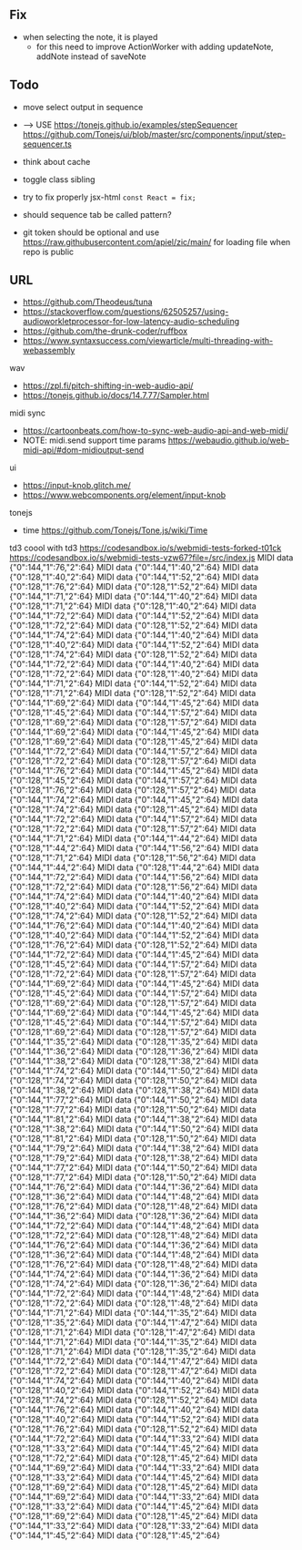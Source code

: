 ## Fix

- when selecting the note, it is played
    - for this need to improve ActionWorker with adding updateNote, addNote instead of saveNote

## Todo

- move select output in sequence

- --> USE https://tonejs.github.io/examples/stepSequencer
      https://github.com/Tonejs/ui/blob/master/src/components/input/step-sequencer.ts

- think about cache
- toggle class sibling
- try to fix properly jsx-html `const React = fix;`
- should sequence tab be called pattern?

- git token should be optional and use https://raw.githubusercontent.com/apiel/zic/main/ for loading file when repo is public

## URL

- https://github.com/Theodeus/tuna
- https://stackoverflow.com/questions/62505257/using-audioworkletprocessor-for-low-latency-audio-scheduling
- https://github.com/the-drunk-coder/ruffbox
- https://www.syntaxsuccess.com/viewarticle/multi-threading-with-webassembly

wav
- https://zpl.fi/pitch-shifting-in-web-audio-api/
- https://tonejs.github.io/docs/14.7.77/Sampler.html

midi sync
- https://cartoonbeats.com/how-to-sync-web-audio-api-and-web-midi/
- NOTE: midi.send support time params https://webaudio.github.io/web-midi-api/#dom-midioutput-send

ui
- https://input-knob.glitch.me/
- https://www.webcomponents.org/element/input-knob

tonejs
- time https://github.com/Tonejs/Tone.js/wiki/Time




td3 coool with td3 https://codesandbox.io/s/webmidi-tests-forked-t01ck
https://codesandbox.io/s/webmidi-tests-vzw67?file=/src/index.js
MIDI data {"0":144,"1":76,"2":64} 
MIDI data {"0":144,"1":40,"2":64} 
MIDI data {"0":128,"1":40,"2":64} 
MIDI data {"0":144,"1":52,"2":64} 
MIDI data {"0":128,"1":76,"2":64} 
MIDI data {"0":128,"1":52,"2":64} 
MIDI data {"0":144,"1":71,"2":64} 
MIDI data {"0":144,"1":40,"2":64} 
MIDI data {"0":128,"1":71,"2":64} 
MIDI data {"0":128,"1":40,"2":64} 
MIDI data {"0":144,"1":72,"2":64} 
MIDI data {"0":144,"1":52,"2":64} 
MIDI data {"0":128,"1":72,"2":64} 
MIDI data {"0":128,"1":52,"2":64} 
MIDI data {"0":144,"1":74,"2":64} 
MIDI data {"0":144,"1":40,"2":64} 
MIDI data {"0":128,"1":40,"2":64} 
MIDI data {"0":144,"1":52,"2":64} 
MIDI data {"0":128,"1":74,"2":64} 
MIDI data {"0":128,"1":52,"2":64} 
MIDI data {"0":144,"1":72,"2":64} 
MIDI data {"0":144,"1":40,"2":64} 
MIDI data {"0":128,"1":72,"2":64} 
MIDI data {"0":128,"1":40,"2":64} 
MIDI data {"0":144,"1":71,"2":64} 
MIDI data {"0":144,"1":52,"2":64} 
MIDI data {"0":128,"1":71,"2":64} 
MIDI data {"0":128,"1":52,"2":64} 
MIDI data {"0":144,"1":69,"2":64} 
MIDI data {"0":144,"1":45,"2":64} 
MIDI data {"0":128,"1":45,"2":64} 
MIDI data {"0":144,"1":57,"2":64} 
MIDI data {"0":128,"1":69,"2":64} 
MIDI data {"0":128,"1":57,"2":64} 
MIDI data {"0":144,"1":69,"2":64} 
MIDI data {"0":144,"1":45,"2":64} 
MIDI data {"0":128,"1":69,"2":64} 
MIDI data {"0":128,"1":45,"2":64} 
MIDI data {"0":144,"1":72,"2":64} 
MIDI data {"0":144,"1":57,"2":64} 
MIDI data {"0":128,"1":72,"2":64} 
MIDI data {"0":128,"1":57,"2":64} 
MIDI data {"0":144,"1":76,"2":64} 
MIDI data {"0":144,"1":45,"2":64} 
MIDI data {"0":128,"1":45,"2":64} 
MIDI data {"0":144,"1":57,"2":64} 
MIDI data {"0":128,"1":76,"2":64} 
MIDI data {"0":128,"1":57,"2":64} 
MIDI data {"0":144,"1":74,"2":64} 
MIDI data {"0":144,"1":45,"2":64} 
MIDI data {"0":128,"1":74,"2":64} 
MIDI data {"0":128,"1":45,"2":64} 
MIDI data {"0":144,"1":72,"2":64} 
MIDI data {"0":144,"1":57,"2":64} 
MIDI data {"0":128,"1":72,"2":64} 
MIDI data {"0":128,"1":57,"2":64} 
MIDI data {"0":144,"1":71,"2":64} 
MIDI data {"0":144,"1":44,"2":64} 
MIDI data {"0":128,"1":44,"2":64} 
MIDI data {"0":144,"1":56,"2":64} 
MIDI data {"0":128,"1":71,"2":64} 
MIDI data {"0":128,"1":56,"2":64} 
MIDI data {"0":144,"1":44,"2":64} 
MIDI data {"0":128,"1":44,"2":64} 
MIDI data {"0":144,"1":72,"2":64} 
MIDI data {"0":144,"1":56,"2":64} 
MIDI data {"0":128,"1":72,"2":64} 
MIDI data {"0":128,"1":56,"2":64} 
MIDI data {"0":144,"1":74,"2":64} 
MIDI data {"0":144,"1":40,"2":64} 
MIDI data {"0":128,"1":40,"2":64} 
MIDI data {"0":144,"1":52,"2":64} 
MIDI data {"0":128,"1":74,"2":64} 
MIDI data {"0":128,"1":52,"2":64} 
MIDI data {"0":144,"1":76,"2":64} 
MIDI data {"0":144,"1":40,"2":64} 
MIDI data {"0":128,"1":40,"2":64} 
MIDI data {"0":144,"1":52,"2":64} 
MIDI data {"0":128,"1":76,"2":64} 
MIDI data {"0":128,"1":52,"2":64} 
MIDI data {"0":144,"1":72,"2":64} 
MIDI data {"0":144,"1":45,"2":64} 
MIDI data {"0":128,"1":45,"2":64} 
MIDI data {"0":144,"1":57,"2":64} 
MIDI data {"0":128,"1":72,"2":64} 
MIDI data {"0":128,"1":57,"2":64} 
MIDI data {"0":144,"1":69,"2":64} 
MIDI data {"0":144,"1":45,"2":64} 
MIDI data {"0":128,"1":45,"2":64} 
MIDI data {"0":144,"1":57,"2":64} 
MIDI data {"0":128,"1":69,"2":64} 
MIDI data {"0":128,"1":57,"2":64} 
MIDI data {"0":144,"1":69,"2":64} 
MIDI data {"0":144,"1":45,"2":64} 
MIDI data {"0":128,"1":45,"2":64} 
MIDI data {"0":144,"1":57,"2":64} 
MIDI data {"0":128,"1":69,"2":64} 
MIDI data {"0":128,"1":57,"2":64} 
MIDI data {"0":144,"1":35,"2":64} 
MIDI data {"0":128,"1":35,"2":64} 
MIDI data {"0":144,"1":36,"2":64} 
MIDI data {"0":128,"1":36,"2":64} 
MIDI data {"0":144,"1":38,"2":64} 
MIDI data {"0":128,"1":38,"2":64} 
MIDI data {"0":144,"1":74,"2":64} 
MIDI data {"0":144,"1":50,"2":64} 
MIDI data {"0":128,"1":74,"2":64} 
MIDI data {"0":128,"1":50,"2":64} 
MIDI data {"0":144,"1":38,"2":64} 
MIDI data {"0":128,"1":38,"2":64} 
MIDI data {"0":144,"1":77,"2":64} 
MIDI data {"0":144,"1":50,"2":64} 
MIDI data {"0":128,"1":77,"2":64} 
MIDI data {"0":128,"1":50,"2":64} 
MIDI data {"0":144,"1":81,"2":64} 
MIDI data {"0":144,"1":38,"2":64} 
MIDI data {"0":128,"1":38,"2":64} 
MIDI data {"0":144,"1":50,"2":64} 
MIDI data {"0":128,"1":81,"2":64} 
MIDI data {"0":128,"1":50,"2":64} 
MIDI data {"0":144,"1":79,"2":64} 
MIDI data {"0":144,"1":38,"2":64} 
MIDI data {"0":128,"1":79,"2":64} 
MIDI data {"0":128,"1":38,"2":64} 
MIDI data {"0":144,"1":77,"2":64} 
MIDI data {"0":144,"1":50,"2":64} 
MIDI data {"0":128,"1":77,"2":64} 
MIDI data {"0":128,"1":50,"2":64} 
MIDI data {"0":144,"1":76,"2":64} 
MIDI data {"0":144,"1":36,"2":64} 
MIDI data {"0":128,"1":36,"2":64} 
MIDI data {"0":144,"1":48,"2":64} 
MIDI data {"0":128,"1":76,"2":64} 
MIDI data {"0":128,"1":48,"2":64} 
MIDI data {"0":144,"1":36,"2":64} 
MIDI data {"0":128,"1":36,"2":64} 
MIDI data {"0":144,"1":72,"2":64} 
MIDI data {"0":144,"1":48,"2":64} 
MIDI data {"0":128,"1":72,"2":64} 
MIDI data {"0":128,"1":48,"2":64} 
MIDI data {"0":144,"1":76,"2":64} 
MIDI data {"0":144,"1":36,"2":64} 
MIDI data {"0":128,"1":36,"2":64} 
MIDI data {"0":144,"1":48,"2":64} 
MIDI data {"0":128,"1":76,"2":64} 
MIDI data {"0":128,"1":48,"2":64} 
MIDI data {"0":144,"1":74,"2":64} 
MIDI data {"0":144,"1":36,"2":64} 
MIDI data {"0":128,"1":74,"2":64} 
MIDI data {"0":128,"1":36,"2":64} 
MIDI data {"0":144,"1":72,"2":64} 
MIDI data {"0":144,"1":48,"2":64} 
MIDI data {"0":128,"1":72,"2":64} 
MIDI data {"0":128,"1":48,"2":64} 
MIDI data {"0":144,"1":71,"2":64} 
MIDI data {"0":144,"1":35,"2":64} 
MIDI data {"0":128,"1":35,"2":64} 
MIDI data {"0":144,"1":47,"2":64} 
MIDI data {"0":128,"1":71,"2":64} 
MIDI data {"0":128,"1":47,"2":64} 
MIDI data {"0":144,"1":71,"2":64} 
MIDI data {"0":144,"1":35,"2":64} 
MIDI data {"0":128,"1":71,"2":64} 
MIDI data {"0":128,"1":35,"2":64} 
MIDI data {"0":144,"1":72,"2":64} 
MIDI data {"0":144,"1":47,"2":64} 
MIDI data {"0":128,"1":72,"2":64} 
MIDI data {"0":128,"1":47,"2":64} 
MIDI data {"0":144,"1":74,"2":64} 
MIDI data {"0":144,"1":40,"2":64} 
MIDI data {"0":128,"1":40,"2":64} 
MIDI data {"0":144,"1":52,"2":64} 
MIDI data {"0":128,"1":74,"2":64} 
MIDI data {"0":128,"1":52,"2":64} 
MIDI data {"0":144,"1":76,"2":64} 
MIDI data {"0":144,"1":40,"2":64} 
MIDI data {"0":128,"1":40,"2":64} 
MIDI data {"0":144,"1":52,"2":64} 
MIDI data {"0":128,"1":76,"2":64} 
MIDI data {"0":128,"1":52,"2":64} 
MIDI data {"0":144,"1":72,"2":64} 
MIDI data {"0":144,"1":33,"2":64} 
MIDI data {"0":128,"1":33,"2":64} 
MIDI data {"0":144,"1":45,"2":64} 
MIDI data {"0":128,"1":72,"2":64} 
MIDI data {"0":128,"1":45,"2":64} 
MIDI data {"0":144,"1":69,"2":64} 
MIDI data {"0":144,"1":33,"2":64} 
MIDI data {"0":128,"1":33,"2":64} 
MIDI data {"0":144,"1":45,"2":64} 
MIDI data {"0":128,"1":69,"2":64} 
MIDI data {"0":128,"1":45,"2":64} 
MIDI data {"0":144,"1":69,"2":64} 
MIDI data {"0":144,"1":33,"2":64} 
MIDI data {"0":128,"1":33,"2":64} 
MIDI data {"0":144,"1":45,"2":64} 
MIDI data {"0":128,"1":69,"2":64} 
MIDI data {"0":128,"1":45,"2":64} 
MIDI data {"0":144,"1":33,"2":64} 
MIDI data {"0":128,"1":33,"2":64} 
MIDI data {"0":144,"1":45,"2":64} 
MIDI data {"0":128,"1":45,"2":64} 
